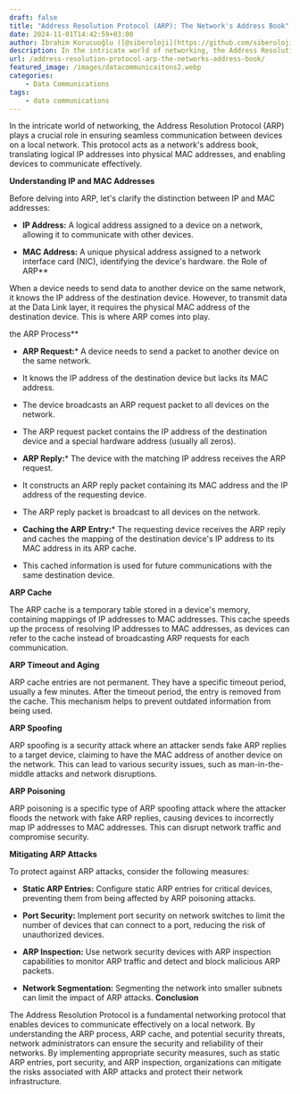 ```yaml
---
draft: false
title: "Address Resolution Protocol (ARP): The Network's Address Book"
date: 2024-11-01T14:42:59+03:00
author: İbrahim Korucuoğlu ([@siberoloji](https://github.com/siberoloji))
description: In the intricate world of networking, the Address Resolution Protocol (ARP) plays a crucial role in ensuring seamless communication between devices on a local network.
url: /address-resolution-protocol-arp-the-networks-address-book/
featured_image: /images/datacommunicaitons2.webp
categories:
    - Data Communications
tags:
    - data communications
---
```



In the intricate world of networking, the Address Resolution Protocol (ARP) plays a crucial role in ensuring seamless communication between devices on a local network. This protocol acts as a network's address book, translating logical IP addresses into physical MAC addresses, and enabling devices to communicate effectively.



**Understanding IP and MAC Addresses**



Before delving into ARP, let's clarify the distinction between IP and MAC addresses:


* **IP Address:** A logical address assigned to a device on a network, allowing it to communicate with other devices.

* **MAC Address:** A unique physical address assigned to a network interface card (NIC), identifying the device's hardware.
the Role of ARP**



When a device needs to send data to another device on the same network, it knows the IP address of the destination device. However, to transmit data at the Data Link layer, it requires the physical MAC address of the destination device. This is where ARP comes into play.



the ARP Process**


* **ARP Request:*** A device needs to send a packet to another device on the same network.

* It knows the IP address of the destination device but lacks its MAC address.

* The device broadcasts an ARP request packet to all devices on the network.

* The ARP request packet contains the IP address of the destination device and a special hardware address (usually all zeros).



* **ARP Reply:*** The device with the matching IP address receives the ARP request.

* It constructs an ARP reply packet containing its MAC address and the IP address of the requesting device.

* The ARP reply packet is broadcast to all devices on the network.



* **Caching the ARP Entry:*** The requesting device receives the ARP reply and caches the mapping of the destination device's IP address to its MAC address in its ARP cache.

* This cached information is used for future communications with the same destination device.

**ARP Cache**



The ARP cache is a temporary table stored in a device's memory, containing mappings of IP addresses to MAC addresses. This cache speeds up the process of resolving IP addresses to MAC addresses, as devices can refer to the cache instead of broadcasting ARP requests for each communication.



**ARP Timeout and Aging**



ARP cache entries are not permanent. They have a specific timeout period, usually a few minutes. After the timeout period, the entry is removed from the cache. This mechanism helps to prevent outdated information from being used.



**ARP Spoofing**



ARP spoofing is a security attack where an attacker sends fake ARP replies to a target device, claiming to have the MAC address of another device on the network. This can lead to various security issues, such as man-in-the-middle attacks and network disruptions.



**ARP Poisoning**



ARP poisoning is a specific type of ARP spoofing attack where the attacker floods the network with fake ARP replies, causing devices to incorrectly map IP addresses to MAC addresses. This can disrupt network traffic and compromise security.



**Mitigating ARP Attacks**



To protect against ARP attacks, consider the following measures:


* **Static ARP Entries:** Configure static ARP entries for critical devices, preventing them from being affected by ARP poisoning attacks.

* **Port Security:** Implement port security on network switches to limit the number of devices that can connect to a port, reducing the risk of unauthorized devices.

* **ARP Inspection:** Use network security devices with ARP inspection capabilities to monitor ARP traffic and detect and block malicious ARP packets.

* **Network Segmentation:** Segmenting the network into smaller subnets can limit the impact of ARP attacks.
**Conclusion**



The Address Resolution Protocol is a fundamental networking protocol that enables devices to communicate effectively on a local network. By understanding the ARP process, ARP cache, and potential security threats, network administrators can ensure the security and reliability of their networks. By implementing appropriate security measures, such as static ARP entries, port security, and ARP inspection, organizations can mitigate the risks associated with ARP attacks and protect their network infrastructure.
